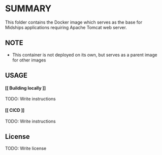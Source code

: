 # **SUMMARY**

This folder contains the Docker image which serves as the base for Midships applications requiring Apache Tomcat web server.

## **NOTE**

- This container is not deployed on its own, but serves as a parent image for other images

## **USAGE**

#### [[ Building locally ]]
TODO: Write instructions

#### [[ CICD ]]
TODO: Write instructions

## License

TODO: Write license
